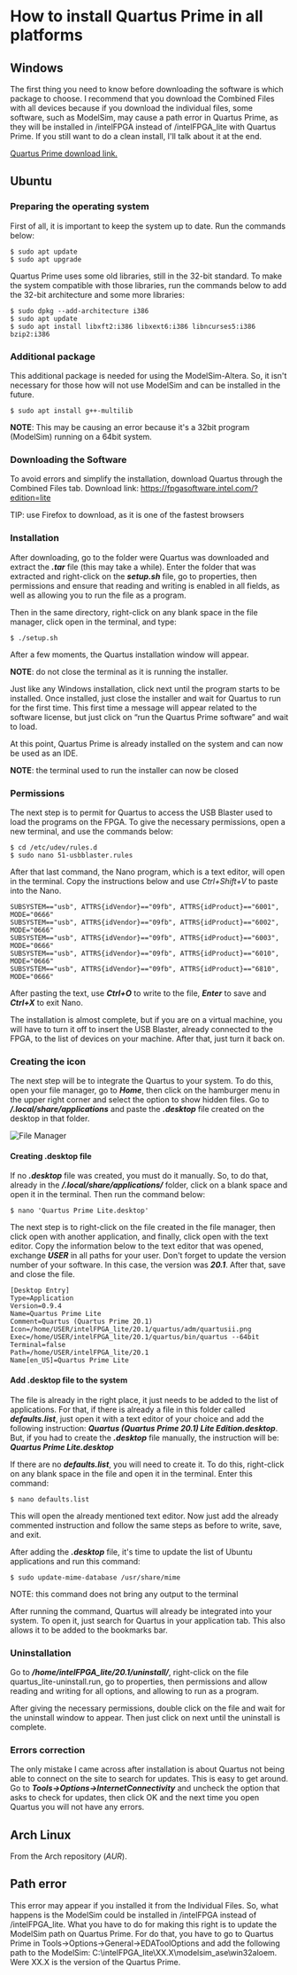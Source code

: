 # How to install Quartus Prime in all platforms

## Windows

The first thing you need to know before downloading the software is which package to choose. I recommend that you download the Combined Files with all devices because if you download the individual files, some software, such as ModelSim, may cause a path error in Quartus Prime, as they will be installed in /intelFPGA instead of /intelFPGA_lite with Quartus Prime. If you still want to do a clean install, I'll talk about it at the end.

[Quartus Prime download link.](https://fpgasoftware.intel.com/?edition=lite)


## Ubuntu

### Preparing the operating system

First of all, it is important to keep the system up to date. Run the commands below: 

    $ sudo apt update
    $ sudo apt upgrade


Quartus Prime uses some old libraries, still in the 32-bit standard. To make the system compatible with those libraries, run the commands below to add the 32-bit architecture and some more libraries:

    $ sudo dpkg --add-architecture i386
    $ sudo apt update
    $ sudo apt install libxft2:i386 libxext6:i386 libncurses5:i386 bzip2:i386


### Additional package

This additional package is needed for using the ModelSim-Altera. So, it isn't necessary for those how will not use ModelSim and can be installed in the future.

    $ sudo apt install g++-multilib 

**NOTE**: This may be causing an error because it's a 32bit program (ModelSim) running on a 64bit system.

### Downloading the Software

To avoid errors and simplify the installation, download Quartus through the Combined Files tab. Download link: https://fpgasoftware.intel.com/?edition=lite

TIP: use Firefox to download, as it is one of the fastest browsers

### Installation

After downloading, go to the folder were Quartus was downloaded and extract the ***.tar*** file (this may take a while). Enter the folder that was extracted and right-click on the ***setup.sh*** file, go to properties, then permissions and ensure that reading and writing is enabled in all fields, as well as allowing you to run the file as a program.

Then in the same directory, right-click on any blank space in the file manager, click open in the terminal, and type:

    $ ./setup.sh
 
After a few moments, the Quartus installation window will appear.

**NOTE**: do not close the terminal as it is running the installer.

Just like any Windows installation, click next until the program starts to be installed. Once installed, just close the installer and wait for Quartus to run for the first time. This first time a message will appear related to the software license, but just click on “run the Quartus Prime software” and wait to load.

At this point, Quartus Prime is already installed on the system and can now be used as an IDE.

**NOTE**: the terminal used to run the installer can now be closed

### Permissions

The next step is to permit for Quartus to access the USB Blaster used to load the programs on the FPGA. To give the necessary permissions, open a new terminal, and use the commands below:

    $ cd /etc/udev/rules.d
    $ sudo nano 51-usbblaster.rules

After that last command, the Nano program, which is a text editor, will open in the terminal. Copy the instructions below and use *Ctrl+Shift+V* to paste into the Nano.

    SUBSYSTEM=="usb", ATTRS{idVendor}=="09fb", ATTRS{idProduct}=="6001", MODE="0666"
    SUBSYSTEM=="usb", ATTRS{idVendor}=="09fb", ATTRS{idProduct}=="6002", MODE="0666"
    SUBSYSTEM=="usb", ATTRS{idVendor}=="09fb", ATTRS{idProduct}=="6003", MODE="0666"
    SUBSYSTEM=="usb", ATTRS{idVendor}=="09fb", ATTRS{idProduct}=="6010", MODE="0666"
    SUBSYSTEM=="usb", ATTRS{idVendor}=="09fb", ATTRS{idProduct}=="6810", MODE="0666" 


After pasting the text, use ***Ctrl+O*** to write to the file, ***Enter*** to save and ***Ctrl+X*** to exit Nano.

The installation is almost complete, but if you are on a virtual machine, you will have to turn it off to insert the USB Blaster, already connected to the FPGA, to the list of devices on your machine. After that, just turn it back on.

### Creating the icon

The next step will be to integrate the Quartus to your system. To do this, open your file manager, go to ***Home***, then click on the hamburger menu in the upper right corner and select the option to show hidden files. Go to ***/.local/share/applications*** and paste the ***.desktop*** file created on the desktop in that folder.

![File Manager](fileManager.gif)

#### Creating .desktop file

If no ***.desktop*** file was created, you must do it manually. So, to do that, already in the ***/.local/share/applications/*** folder, click on a blank space and open it in the terminal. Then run the command below:

    $ nano 'Quartus Prime Lite.desktop'

The next step is to right-click on the file created in the file manager, then click open with another application, and finally, click open with the text editor. Copy the information below to the text editor that was opened, exchange ***USER*** in all paths for your user. Don't forget to update the version number of your software. In this case, the version was ***20.1***. After that, save and close the file.

    [Desktop Entry]
    Type=Application
    Version=0.9.4
    Name=Quartus Prime Lite
    Comment=Quartus (Quartus Prime 20.1)
    Icon=/home/USER/intelFPGA_lite/20.1/quartus/adm/quartusii.png
    Exec=/home/USER/intelFPGA_lite/20.1/quartus/bin/quartus --64bit
    Terminal=false
    Path=/home/USER/intelFPGA_lite/20.1
    Name[en_US]=Quartus Prime Lite


#### Add .desktop file to the system

The file is already in the right place, it just needs to be added to the list of applications. For that, if there is already a file in this folder called ***defaults.list***, just open it with a text editor of your choice and add the following instruction: ***Quartus (Quartus Prime 20.1) Lite Edition.desktop***. But, if you had to create the ***.desktop*** file manually, the instruction will be: ***Quartus Prime Lite.desktop***

If there are no ***defaults.list***, you will need to create it. To do this, right-click on any blank space in the file and open it in the terminal. Enter this command: 

    $ nano defaults.list 

This will open the already mentioned text editor. Now just add the already commented instruction and follow the same steps as before to write, save, and exit.

After adding the ***.desktop*** file, it's time to update the list of Ubuntu applications and run this command:

    $ sudo update-mime-database /usr/share/mime

NOTE: this command does not bring any output to the terminal

After running the command, Quartus will already be integrated into your system. To open it, just search for Quartus in your application tab. This also allows it to be added to the bookmarks bar.

### Uninstallation

Go to ***/home/intelFPGA_lite/20.1/uninstall/***, right-click on the file quartus_lite-uninstall.run, go to properties, then permissions and allow reading and writing for all options, and allowing to run as a program.

After giving the necessary permissions, double click on the file and wait for the uninstall window to appear. Then just click on next until the uninstall is complete.

### Errors correction

The only mistake I came across after installation is about Quartus not being able to connect on the site to search for updates. This is easy to get around. Go to ***Tools->Options->InternetConnectivity*** and uncheck the option that asks to check for updates, then click OK and the next time you open Quartus you will not have any errors.


## Arch Linux

From the Arch repository (*AUR*).


## Path error

This error may appear if you installed it from the Individual Files. So, what happens is the ModelSim could be installed in /intelFPGA instead of /intelFPGA_lite. What you have to do for making this right is to update the ModelSim path on Quartus Prime. For do that, you have to go to Quartus Prime in Tools->Options->General->EDAToolOptions and add the following path to the ModelSim: C:\intelFPGA_lite\XX.X\modelsim_ase\win32aloem. Were XX.X is the version of the Quartus Prime.